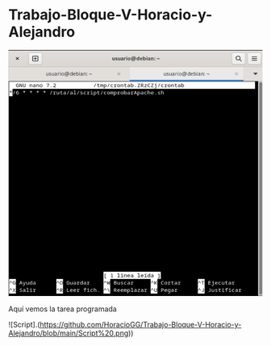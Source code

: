 # Trabajo-Bloque-V-Horacio-y-Alejandro

![Tarea programada](https://github.com/HoracioGG/Trabajo-Bloque-V-Horacio-y-Alejandro/blob/main/TareaProgramada.png)

<p>Aquí vemos la tarea programada</p>

![Script].(https://github.com/HoracioGG/Trabajo-Bloque-V-Horacio-y-Alejandro/blob/main/Script%20.png))

